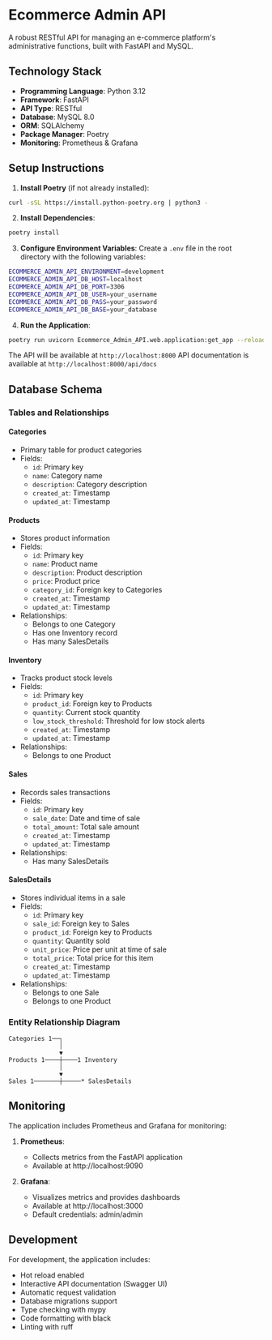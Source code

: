 # Ecommerce Admin API

A robust RESTful API for managing an e-commerce platform's administrative functions, built with FastAPI and MySQL.

## Technology Stack

- **Programming Language**: Python 3.12
- **Framework**: FastAPI
- **API Type**: RESTful
- **Database**: MySQL 8.0
- **ORM**: SQLAlchemy
- **Package Manager**: Poetry
- **Monitoring**: Prometheus & Grafana

## Setup Instructions

1. **Install Poetry** (if not already installed):
```bash
curl -sSL https://install.python-poetry.org | python3 -
```

2. **Install Dependencies**:
```bash
poetry install
```

3. **Configure Environment Variables**:
Create a `.env` file in the root directory with the following variables:
```bash
ECOMMERCE_ADMIN_API_ENVIRONMENT=development
ECOMMERCE_ADMIN_API_DB_HOST=localhost
ECOMMERCE_ADMIN_API_DB_PORT=3306
ECOMMERCE_ADMIN_API_DB_USER=your_username
ECOMMERCE_ADMIN_API_DB_PASS=your_password
ECOMMERCE_ADMIN_API_DB_BASE=your_database
```

4. **Run the Application**:
```bash
poetry run uvicorn Ecommerce_Admin_API.web.application:get_app --reload
```

The API will be available at `http://localhost:8000`
API documentation is available at `http://localhost:8000/api/docs`


## Database Schema

### Tables and Relationships

#### Categories
- Primary table for product categories
- Fields:
  - `id`: Primary key
  - `name`: Category name
  - `description`: Category description
  - `created_at`: Timestamp
  - `updated_at`: Timestamp

#### Products
- Stores product information
- Fields:
  - `id`: Primary key
  - `name`: Product name
  - `description`: Product description
  - `price`: Product price
  - `category_id`: Foreign key to Categories
  - `created_at`: Timestamp
  - `updated_at`: Timestamp
- Relationships:
  - Belongs to one Category
  - Has one Inventory record
  - Has many SalesDetails

#### Inventory
- Tracks product stock levels
- Fields:
  - `id`: Primary key
  - `product_id`: Foreign key to Products
  - `quantity`: Current stock quantity
  - `low_stock_threshold`: Threshold for low stock alerts
  - `created_at`: Timestamp
  - `updated_at`: Timestamp
- Relationships:
  - Belongs to one Product

#### Sales
- Records sales transactions
- Fields:
  - `id`: Primary key
  - `sale_date`: Date and time of sale
  - `total_amount`: Total sale amount
  - `created_at`: Timestamp
  - `updated_at`: Timestamp
- Relationships:
  - Has many SalesDetails

#### SalesDetails
- Stores individual items in a sale
- Fields:
  - `id`: Primary key
  - `sale_id`: Foreign key to Sales
  - `product_id`: Foreign key to Products
  - `quantity`: Quantity sold
  - `unit_price`: Price per unit at time of sale
  - `total_price`: Total price for this item
  - `created_at`: Timestamp
  - `updated_at`: Timestamp
- Relationships:
  - Belongs to one Sale
  - Belongs to one Product

### Entity Relationship Diagram
```
Categories 1──┐
              │
              ▼
Products 1────┼────1 Inventory
              │
              ▼
Sales 1───────┼─────* SalesDetails
```

## Monitoring

The application includes Prometheus and Grafana for monitoring:

1. **Prometheus**:
   - Collects metrics from the FastAPI application
   - Available at http://localhost:9090

2. **Grafana**:
   - Visualizes metrics and provides dashboards
   - Available at http://localhost:3000
   - Default credentials: admin/admin

## Development

For development, the application includes:
- Hot reload enabled
- Interactive API documentation (Swagger UI)
- Automatic request validation
- Database migrations support
- Type checking with mypy
- Code formatting with black
- Linting with ruff
